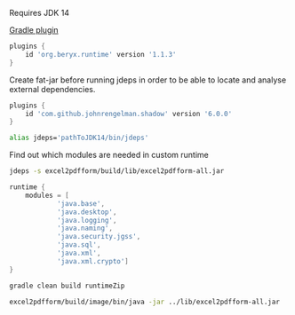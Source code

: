 Requires JDK 14

[Gradle plugin](https://badass-runtime-plugin.beryx.org/releases/latest/)
```gradle
plugins {
    id 'org.beryx.runtime' version '1.1.3'
}
```

Create fat-jar before running jdeps in order to be able to locate and analyse external dependencies.
```gradle
plugins {
    id 'com.github.johnrengelman.shadow' version '6.0.0'
}
```

```bash
alias jdeps='pathToJDK14/bin/jdeps'
```

Find out which modules are needed in custom runtime
```bash
jdeps -s excel2pdfform/build/lib/excel2pdfform-all.jar
```

```gradle
runtime {
    modules = [
            'java.base',
            'java.desktop',
            'java.logging',
            'java.naming',
            'java.security.jgss',
            'java.sql',
            'java.xml',
            'java.xml.crypto']
}
```

```bash
gradle clean build runtimeZip
```

```bash
excel2pdfform/build/image/bin/java -jar ../lib/excel2pdfform-all.jar
```